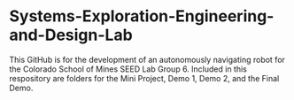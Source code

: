 # Systems-Exploration-Engineering-and-Design-Lab

This GitHub is for the development of an autonomously navigating robot for the Colorado School of Mines SEED Lab Group 6. Included in this respository are folders for the Mini Project, Demo 1, Demo 2, and the Final Demo.
